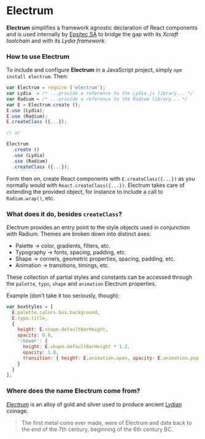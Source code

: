 # Electrum

**Electrum** simplifies a framework agnostic declaration of React components and is used
internally by [Epsitec SA](https://github.com/epsitec-sa/) to bridge the gap with its
_Xcraft toolchain_ and with its _Lydia framework_.

### How to use Electrum

To include and configure **Electrum** in a JavaScript project, simply `npm install electrum`.
Then:

```js
var Electrum = require ('electrum');
var Lydia  = /* ...provide a reference to the Lydia.js library... */
var Radium = /* ...provide a reference to the Radium library... */
var E = Electrum.create ();
E.use (Lydia);
E.use (Radium);
E.createClass ({...});

// or

Electrum
  .create ()
  .use (Lydia)
  .use (Radium)
  .createClass ({...});
```

Form then on, create React components with `E.createClass({...})` as you normally would
with `React.createClass({...})`. Electrum takes care of extending the provided object,
for instance to include a call to `Radium.wrap()`, etc.

### What does it do, besides `createClass`?

Electrum provides an entry point to the style objects used in conjunction with Radium.
Themes are broken down into distinct axes:

* Palette &rarr; color, gradients, filters, etc.
* Typography &rarr; fonts, spacing, padding, etc.
* Shape &rarr; corners, geometric properties, spacing, padding, etc.
* Animation &rarr; transitions, timings, etc.

These collection of partial styles and constants can be accessed through the `palette`,
`typo`, `shape` and `animation` Electrum properties.

Example (don't take it too seriously, though):

```js
var boxStyles = [
  E.palette.colors.box.background,
  E.typo.title,
  {
    height: E.shape.defaultBarHeight,
    opacity: 0.8,
    ':hover': {
      height: E.shape.defaultBarHeight * 1.2,
      opacity: 1.0,
      transition: { height: E.animation.open, opacity: E.animation.pop }
    }
  }
];
```

### Where does the name Electrum come from?

[_Electrum_](http://en.wikipedia.org/wiki/Electrum) is an alloy of gold and silver used to
produce ancient [Lydian](http://en.wikipedia.org/wiki/Lydia) coinage.

> The first metal coins ever made, were of Electrum and date back to the end of the 7th century,
> beginning of the 6th century BC.

